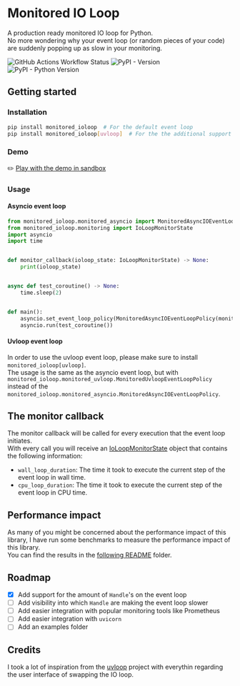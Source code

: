 # Monitored IO Loop
A production ready monitored IO loop for Python.  
No more wondering why your event loop (or random pieces of your code) are suddenly popping up as slow in your monitoring.

![GitHub Actions Workflow Status](https://img.shields.io/github/actions/workflow/status/gnir-work/monitored-ioloop/test_and_lint_package.yaml)
![PyPI - Version](https://img.shields.io/pypi/v/monitored_ioloop)
![PyPI - Python Version](https://img.shields.io/pypi/pyversions/monitored_ioloop)


## Getting started
### Installation
```bash
pip install monitored_ioloop  # For the default event loop
pip install monitored_ioloop[uvloop]  # For the the additional support of the uvloop event loop
```

### Demo
:pencil2: [Play with the demo in sandbox](https://codesandbox.io/p/devbox/monitored-ioloop-example-d924q4?layout=%257B%2522sidebarPanel%2522%253A%2522EXPLORER%2522%252C%2522rootPanelGroup%2522%253A%257B%2522direction%2522%253A%2522horizontal%2522%252C%2522contentType%2522%253A%2522UNKNOWN%2522%252C%2522type%2522%253A%2522PANEL_GROUP%2522%252C%2522id%2522%253A%2522ROOT_LAYOUT%2522%252C%2522panels%2522%253A%255B%257B%2522type%2522%253A%2522PANEL_GROUP%2522%252C%2522contentType%2522%253A%2522UNKNOWN%2522%252C%2522direction%2522%253A%2522vertical%2522%252C%2522id%2522%253A%2522clt4i5fqk00063b6ii5cdc95p%2522%252C%2522sizes%2522%253A%255B70%252C30%255D%252C%2522panels%2522%253A%255B%257B%2522type%2522%253A%2522PANEL_GROUP%2522%252C%2522contentType%2522%253A%2522EDITOR%2522%252C%2522direction%2522%253A%2522horizontal%2522%252C%2522id%2522%253A%2522EDITOR%2522%252C%2522panels%2522%253A%255B%257B%2522type%2522%253A%2522PANEL%2522%252C%2522contentType%2522%253A%2522EDITOR%2522%252C%2522id%2522%253A%2522clt4i5fqk00023b6i5fk9mavr%2522%257D%255D%257D%252C%257B%2522type%2522%253A%2522PANEL_GROUP%2522%252C%2522contentType%2522%253A%2522SHELLS%2522%252C%2522direction%2522%253A%2522horizontal%2522%252C%2522id%2522%253A%2522SHELLS%2522%252C%2522panels%2522%253A%255B%257B%2522type%2522%253A%2522PANEL%2522%252C%2522contentType%2522%253A%2522SHELLS%2522%252C%2522id%2522%253A%2522clt4i5fqk00043b6i2xok8884%2522%257D%255D%252C%2522sizes%2522%253A%255B100%255D%257D%255D%257D%252C%257B%2522type%2522%253A%2522PANEL_GROUP%2522%252C%2522contentType%2522%253A%2522DEVTOOLS%2522%252C%2522direction%2522%253A%2522vertical%2522%252C%2522id%2522%253A%2522DEVTOOLS%2522%252C%2522panels%2522%253A%255B%257B%2522type%2522%253A%2522PANEL%2522%252C%2522contentType%2522%253A%2522DEVTOOLS%2522%252C%2522id%2522%253A%2522clt4i5fqk00053b6ijbk7icqr%2522%257D%255D%252C%2522sizes%2522%253A%255B100%255D%257D%255D%252C%2522sizes%2522%253A%255B100%252C0%255D%257D%252C%2522tabbedPanels%2522%253A%257B%2522clt4i5fqk00023b6i5fk9mavr%2522%253A%257B%2522id%2522%253A%2522clt4i5fqk00023b6i5fk9mavr%2522%252C%2522tabs%2522%253A%255B%255D%257D%252C%2522clt4i5fqk00053b6ijbk7icqr%2522%253A%257B%2522id%2522%253A%2522clt4i5fqk00053b6ijbk7icqr%2522%252C%2522tabs%2522%253A%255B%255D%257D%252C%2522clt4i5fqk00043b6i2xok8884%2522%253A%257B%2522id%2522%253A%2522clt4i5fqk00043b6i2xok8884%2522%252C%2522activeTabId%2522%253A%2522clt4i5fqk00033b6i0vl1qm5r%2522%252C%2522tabs%2522%253A%255B%257B%2522id%2522%253A%2522clt4i5fqk00033b6i0vl1qm5r%2522%252C%2522mode%2522%253A%2522permanent%2522%252C%2522type%2522%253A%2522TASK_LOG%2522%252C%2522taskId%2522%253A%2522start%2522%257D%252C%257B%2522id%2522%253A%2522clt4i7i7h00d03b6incbja8w8%2522%252C%2522mode%2522%253A%2522permanent%2522%252C%2522type%2522%253A%2522TERMINAL%2522%252C%2522shellId%2522%253A%2522clt4i9ozn01d0d9hv8ftm7tt1%2522%257D%255D%257D%257D%252C%2522showDevtools%2522%253Afalse%252C%2522showShells%2522%253Atrue%252C%2522showSidebar%2522%253Atrue%252C%2522sidebarPanelSize%2522%253A15%257D)


### Usage
#### Asyncio event loop

```python
from monitored_ioloop.monitored_asyncio import MonitoredAsyncIOEventLoopPolicy
from monitored_ioloop.monitoring import IoLoopMonitorState
import asyncio
import time


def monitor_callback(ioloop_state: IoLoopMonitorState) -> None:
    print(ioloop_state)


async def test_coroutine() -> None:
    time.sleep(2)


def main():
    asyncio.set_event_loop_policy(MonitoredAsyncIOEventLoopPolicy(monitor_callback))
    asyncio.run(test_coroutine())
```

#### Uvloop event loop
In order to use the uvloop event loop, please make sure to install `monitored_ioloop[uvloop]`.  
The usage is the same as the asyncio event loop, but with `monitored_ioloop.monitored_uvloop.MonitoredUvloopEventLoopPolicy` instead of the `monitored_ioloop.monitored_asyncio.MonitoredAsyncIOEventLoopPolicy`.

## The monitor callback
The monitor callback will be called for every execution that the event loop initiates.  
With every call you will receive an [IoLoopMonitorState](monitored_ioloop/types.py) object that contains the following information:
- `wall_loop_duration`: The time it took to execute the current step of the event loop in wall time.
- `cpu_loop_duration`: The time it took to execute the current step of the event loop in CPU time.


## Performance impact
As many of you might be concerned about the performance impact of this library, I have run some benchmarks to measure the performance impact of this library.    
You can find the results in the [following README](stress_tests/results/README.md) folder.

## Roadmap
- [x] Add support for the amount of `Handle`'s on the event loop
- [ ] Add visibility into which `Handle` are making the event loop slower
- [ ] Add easier integration with popular monitoring tools like Prometheus
- [ ] Add easier integration with `uvicorn`
- [ ] Add an examples folder

## Credits
I took a lot of inspiration from the [uvloop](https://github.com/MagicStack/uvloop) project with everythin
regarding the user interface of swapping the IO loop.